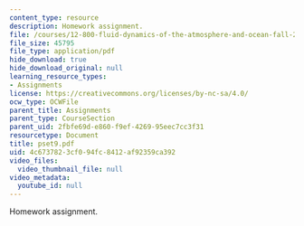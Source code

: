 ```yaml
---
content_type: resource
description: Homework assignment.
file: /courses/12-800-fluid-dynamics-of-the-atmosphere-and-ocean-fall-2004/4c6737823cf094fc8412af92359ca392_pset9.pdf
file_size: 45795
file_type: application/pdf
hide_download: true
hide_download_original: null
learning_resource_types:
- Assignments
license: https://creativecommons.org/licenses/by-nc-sa/4.0/
ocw_type: OCWFile
parent_title: Assignments
parent_type: CourseSection
parent_uid: 2fbfe69d-e860-f9ef-4269-95eec7cc3f31
resourcetype: Document
title: pset9.pdf
uid: 4c673782-3cf0-94fc-8412-af92359ca392
video_files:
  video_thumbnail_file: null
video_metadata:
  youtube_id: null
---
```

Homework assignment.